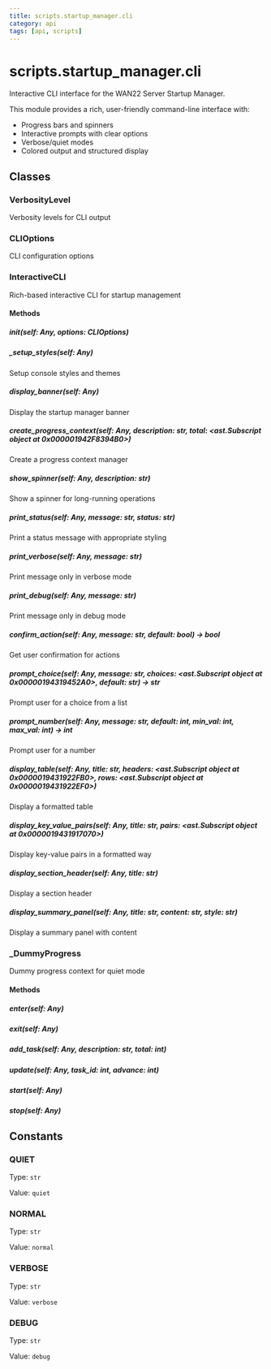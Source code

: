 ```yaml
---
title: scripts.startup_manager.cli
category: api
tags: [api, scripts]
---
```


# scripts.startup_manager.cli

Interactive CLI interface for the WAN22 Server Startup Manager.

This module provides a rich, user-friendly command-line interface with:
- Progress bars and spinners
- Interactive prompts with clear options
- Verbose/quiet modes
- Colored output and structured display

## Classes

### VerbosityLevel

Verbosity levels for CLI output

### CLIOptions

CLI configuration options

### InteractiveCLI

Rich-based interactive CLI for startup management

#### Methods

##### __init__(self: Any, options: CLIOptions)



##### _setup_styles(self: Any)

Setup console styles and themes

##### display_banner(self: Any)

Display the startup manager banner

##### create_progress_context(self: Any, description: str, total: <ast.Subscript object at 0x000001942F8394B0>)

Create a progress context manager

##### show_spinner(self: Any, description: str)

Show a spinner for long-running operations

##### print_status(self: Any, message: str, status: str)

Print a status message with appropriate styling

##### print_verbose(self: Any, message: str)

Print message only in verbose mode

##### print_debug(self: Any, message: str)

Print message only in debug mode

##### confirm_action(self: Any, message: str, default: bool) -> bool

Get user confirmation for actions

##### prompt_choice(self: Any, message: str, choices: <ast.Subscript object at 0x00000194319452A0>, default: str) -> str

Prompt user for a choice from a list

##### prompt_number(self: Any, message: str, default: int, min_val: int, max_val: int) -> int

Prompt user for a number

##### display_table(self: Any, title: str, headers: <ast.Subscript object at 0x0000019431922FB0>, rows: <ast.Subscript object at 0x0000019431922EF0>)

Display a formatted table

##### display_key_value_pairs(self: Any, title: str, pairs: <ast.Subscript object at 0x0000019431917070>)

Display key-value pairs in a formatted way

##### display_section_header(self: Any, title: str)

Display a section header

##### display_summary_panel(self: Any, title: str, content: str, style: str)

Display a summary panel with content

### _DummyProgress

Dummy progress context for quiet mode

#### Methods

##### __enter__(self: Any)



##### __exit__(self: Any)



##### add_task(self: Any, description: str, total: int)



##### update(self: Any, task_id: int, advance: int)



##### start(self: Any)



##### stop(self: Any)



## Constants

### QUIET

Type: `str`

Value: `quiet`

### NORMAL

Type: `str`

Value: `normal`

### VERBOSE

Type: `str`

Value: `verbose`

### DEBUG

Type: `str`

Value: `debug`

